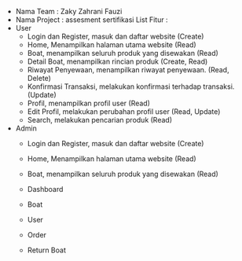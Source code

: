 - Nama Team : Zaky Zahrani Fauzi
- Nama Project : assesment sertifikasi
List Fitur :
- User
    - Login dan Register, masuk dan daftar website (Create)
    - Home, Menampilkan halaman utama website (Read)
    - Boat, menampilkan seluruh produk yang disewakan (Read) 
    - Detail Boat, menampilkan rincian produk (Create, Read)
    - Riwayat Penyewaan, menampilkan riwayat penyewaan. (Read, Delete)
    - Konfirmasi Transaksi, melakukan konfirmasi terhadap transaksi. (Update)
    - Profil, menampilkan profil user (Read)
    - Edit Profil, melakukan perubahan profil user (Read, Update)
    - Search, melakukan pencarian produk (Read)
- Admin
    - Login dan Register, masuk dan daftar website (Create)
    - Home, Menampilkan halaman utama website (Read)
    - Boat, menampilkan seluruh produk yang disewakan (Read)
    
    - Dashboard
    - Boat
    - User
    - Order
    - Return Boat
